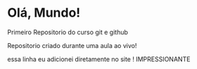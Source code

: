 # Olá, Mundo!
 Primeiro Repositorio do curso git e github

 Repositorio criado durante uma aula ao vivo!
 
essa linha eu adicionei diretamente no site ! IMPRESSIONANTE

